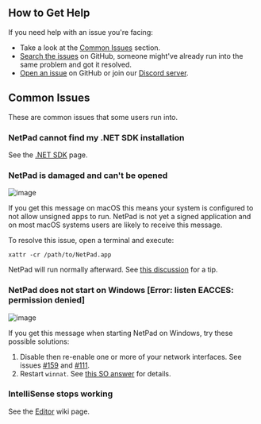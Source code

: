 ## How to Get Help

If you need help with an issue you're facing:

- Take a look at the [Common Issues](#Common-Issues) section.
- [Search the issues](https://github.com/tareqimbasher/NetPad/issues) on GitHub, someone might've already run into the same problem and got it resolved.
- [Open an issue](https://github.com/tareqimbasher/NetPad/issues) on GitHub or join our [Discord server](https://discord.gg/FrgzNBYQFW).

## Common Issues

These are common issues that some users run into.

### NetPad cannot find my .NET SDK installation

See the [.NET SDK](/wiki/NET-SDK) page.

### NetPad is damaged and can't be opened

![image](https://github.com/tareqimbasher/NetPad/assets/8684786/297046d3-d183-4120-b76f-c4423dd644b1)

If you get this message on macOS this means your system is configured to not allow unsigned apps to run. NetPad is not
yet a signed application and on most macOS systems users are likely to receive this message.

To resolve this issue, open a terminal and execute:

```shell
xattr -cr /path/to/NetPad.app
```

NetPad will run normally afterward. See [this discussion](https://github.com/tareqimbasher/NetPad/discussions/90) for a
tip.

### NetPad does not start on Windows [Error: listen EACCES: permission denied]

![image](https://github.com/tareqimbasher/NetPad/assets/8684786/c8bb306c-355d-4004-b221-943b6d658f97)

If you get this message when starting NetPad on Windows, try these possible solutions:

1. Disable then re-enable one or more of your network interfaces. See
   issues [#159](https://github.com/tareqimbasher/NetPad/issues/159)
   and [#111](https://github.com/tareqimbasher/NetPad/issues/111).
2. Restart `winnat`. See [this SO answer](https://stackoverflow.com/a/67968597) for details.

### IntelliSense stops working

See the [Editor](/wiki/Editor) wiki page.
